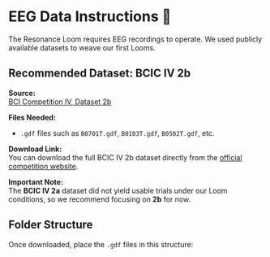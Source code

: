 # EEG Data Instructions 📜

The Resonance Loom requires EEG recordings to operate. We used publicly available datasets to weave our first Looms.

## Recommended Dataset: BCIC IV 2b

**Source:**  
[BCI Competition IV, Dataset 2b](http://www.bbci.de/competition/iv/#dataset2b)

**Files Needed:**  
- `.gdf` files such as `B0701T.gdf`, `B0103T.gdf`, `B0502T.gdf`, etc.

**Download Link:**  
You can download the full BCIC IV 2b dataset directly from the [official competition website](http://www.bbci.de/competition/iv/#dataset2b).

**Important Note:**  
The **BCIC IV 2a** dataset did not yield usable trials under our Loom conditions, so we recommend focusing on **2b** for now.

## Folder Structure

Once downloaded, place the `.gdf` files in this structure:
